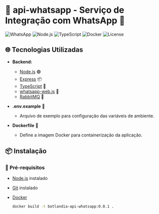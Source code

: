 # 📱 api-whatsapp - Serviço de Integração com WhatsApp 🦜

![WhatsApp](https://img.shields.io/badge/WhatsApp-25D366?style=for-the-badge&logo=whatsapp&logoColor=white)
![Node.js](https://img.shields.io/badge/Node.js-339933?style=for-the-badge&logo=nodedotjs&logoColor=white)
![TypeScript](https://img.shields.io/badge/TypeScript-3178C6?style=for-the-badge&logo=typescript&logoColor=white)
![Docker](https://img.shields.io/badge/Docker-2496ED?style=for-the-badge&logo=docker&logoColor=white)
![License](https://img.shields.io/badge/License-MIT-blue.svg)


## 🌐 Tecnologias Utilizadas

- **Backend:**
  - [Node.js](https://nodejs.org/) 🟢
  - [Express](https://expressjs.com/) 📦
  - [TypeScript](https://www.typescriptlang.org/) 🔷
  - [whatsapp-web.js](https://github.com/pedroslopez/whatsapp-web.js) 📱
  - [RabbitMQ](https://www.rabbitmq.com/) 🐇

- **.env.example** 📄
  - Arquivo de exemplo para configuração das variáveis de ambiente.

- **Dockerfile** 🐳
  - Define a imagem Docker para containerização da aplicação.

## 📦 Instalação

### 🔧 Pré-requisitos

- [Node.js](https://nodejs.org/) instalado
- [Git](https://git-scm.com/) instalado
- [Docker](https://www.docker.com/) 

    ```bash
    docker build -t botlandia-api-whatsapp:0.0.1 .
    ```